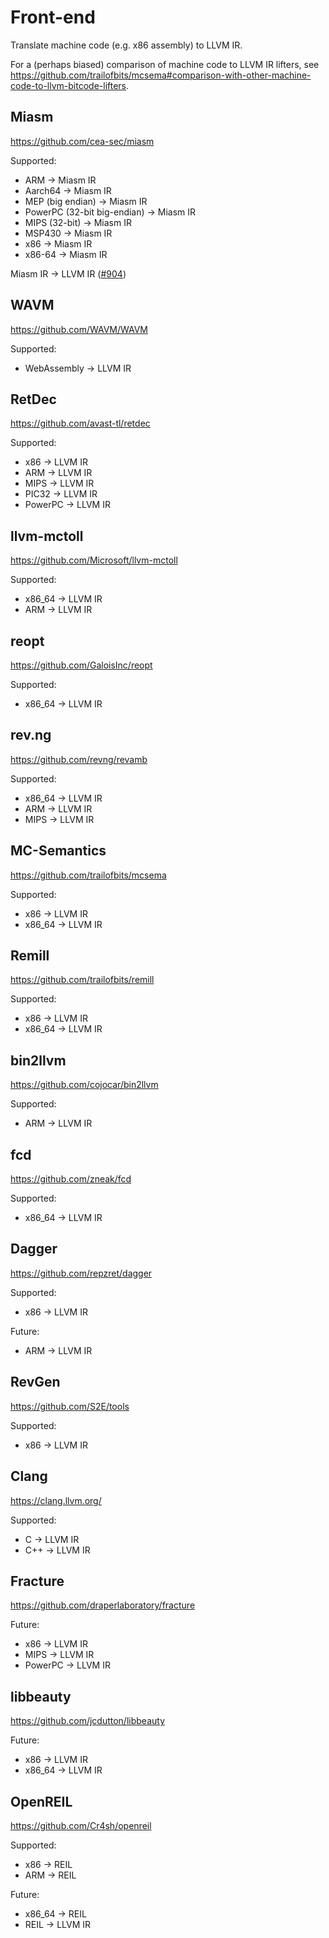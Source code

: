 # Front-end

Translate machine code (e.g. x86 assembly) to LLVM IR.

For a (perhaps biased) comparison of machine code to LLVM IR lifters, see https://github.com/trailofbits/mcsema#comparison-with-other-machine-code-to-llvm-bitcode-lifters.

## Miasm

https://github.com/cea-sec/miasm

Supported:
* ARM -> Miasm IR
* Aarch64 -> Miasm IR
* MEP (big endian) -> Miasm IR
* PowerPC (32-bit big-endian) -> Miasm IR
* MIPS (32-bit) -> Miasm IR
* MSP430 -> Miasm IR
* x86 -> Miasm IR
* x86-64 -> Miasm IR

Miasm IR -> LLVM IR ([#904](https://github.com/cea-sec/miasm/pull/904))


## WAVM

https://github.com/WAVM/WAVM

Supported:
* WebAssembly -> LLVM IR

## RetDec

https://github.com/avast-tl/retdec

Supported:
* x86 -> LLVM IR
* ARM -> LLVM IR
* MIPS -> LLVM IR
* PIC32 -> LLVM IR
* PowerPC -> LLVM IR

## llvm-mctoll

https://github.com/Microsoft/llvm-mctoll

Supported:
* x86_64 -> LLVM IR
* ARM -> LLVM IR

## reopt

https://github.com/GaloisInc/reopt

Supported:
* x86_64 -> LLVM IR

## rev.ng

https://github.com/revng/revamb

Supported:
* x86_64 -> LLVM IR
* ARM -> LLVM IR
* MIPS -> LLVM IR

## MC-Semantics

https://github.com/trailofbits/mcsema

Supported:
* x86 -> LLVM IR
* x86_64 -> LLVM IR

## Remill

https://github.com/trailofbits/remill

Supported:
* x86 -> LLVM IR
* x86_64 -> LLVM IR

## bin2llvm

https://github.com/cojocar/bin2llvm

Supported:
* ARM -> LLVM IR

## fcd

https://github.com/zneak/fcd

Supported:
* x86_64 -> LLVM IR

## Dagger

https://github.com/repzret/dagger

Supported:
* x86 -> LLVM IR

Future:
* ARM -> LLVM IR

## RevGen

https://github.com/S2E/tools

Supported:

* x86 -> LLVM IR

## Clang

https://clang.llvm.org/

Supported:
* C -> LLVM IR
* C++ -> LLVM IR

## Fracture

https://github.com/draperlaboratory/fracture

Future:
* x86 -> LLVM IR
* MIPS -> LLVM IR
* PowerPC -> LLVM IR

## libbeauty

https://github.com/jcdutton/libbeauty

Future:
* x86 -> LLVM IR
* x86_64 -> LLVM IR

## OpenREIL

https://github.com/Cr4sh/openreil

Supported:
* x86 -> REIL
* ARM -> REIL

Future:
* x86_64 -> REIL
* REIL -> LLVM IR
